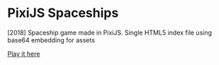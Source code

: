 # PixiJS Spaceships
[2018] Spaceship game made in PixiJS. Single HTML5 index file using base64 embedding for assets

[Play it here](www.flizzet.com/private/pixispaceship/index.html)
